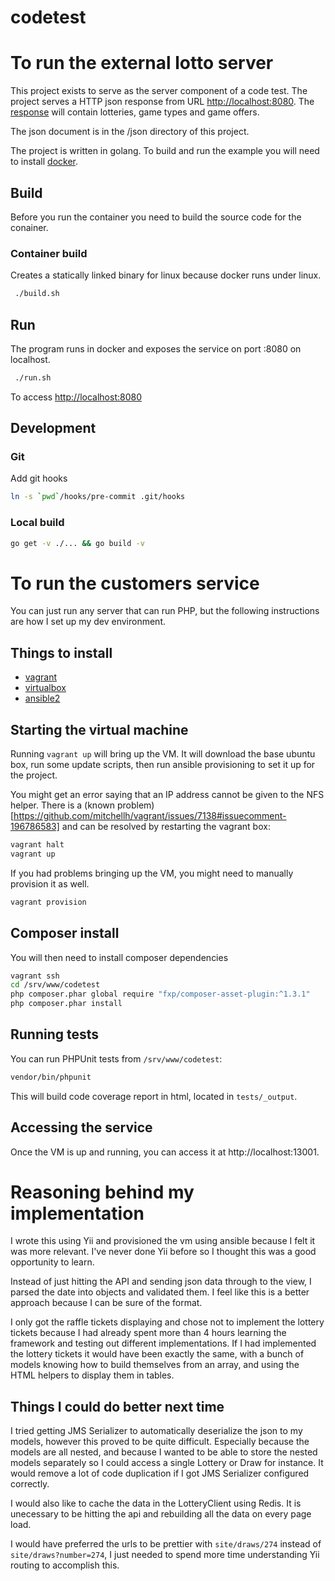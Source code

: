 # codetest

# To run the external lotto server

This project exists to serve as the server component of a code test. The project serves a HTTP json response from URL [http://localhost:8080](http://localhost:8080). The [response](json/response.json) will contain lotteries, game types and game offers.

The json document is in the /json directory of this project.

The project is written in golang. To build and run the example you will need to install [docker](https://docs.docker.com/engine/installation/).

## Build
Before you run the container you need to build the source code for the conainer.

### Container build

Creates a statically linked binary for linux because docker runs under linux.

```bash
 ./build.sh
```

## Run
The program runs in docker and exposes the service on port :8080 on localhost.

```bash
 ./run.sh
```

To access [http://localhost:8080](http://localhost:8080)

## Development

### Git 
Add git hooks
```bash
ln -s `pwd`/hooks/pre-commit .git/hooks
```

### Local build

```bash
go get -v ./... && go build -v
```

# To run the customers service

You can just run any server that can run PHP, but the following instructions are how I set up my dev environment.

## Things to install
* [vagrant](https://www.vagrantup.com/docs/installation/)
* [virtualbox](https://www.virtualbox.org/manual/ch02.html)
* [ansible2](https://docs.ansible.com/ansible/latest/intro_installation.html)

## Starting the virtual machine
Running `vagrant up` will bring up the VM. It will download the base ubuntu box, run some update scripts,
then run ansible provisioning to set it up for the project.

You might get an error saying that an IP address cannot be given to the NFS helper. There is a 
(known problem)[https://github.com/mitchellh/vagrant/issues/7138#issuecomment-196786583] and can be resolved
by restarting the vagrant box:

```bash
vagrant halt
vagrant up
```

If you had problems bringing up the VM, you might need to manually provision it as well. 

```bash
vagrant provision
```

## Composer install
You will then need to install composer dependencies

```bash
vagrant ssh
cd /srv/www/codetest
php composer.phar global require "fxp/composer-asset-plugin:^1.3.1"
php composer.phar install
```

## Running tests
You can run PHPUnit tests from `/srv/www/codetest`:

```bash
vendor/bin/phpunit
```

This will build code coverage report in html, located in `tests/_output`.


## Accessing the service

Once the VM is up and running, you can access it at http://localhost:13001.


# Reasoning behind my implementation

I wrote this using Yii and provisioned the vm using ansible because I felt it was more relevant.
I've never done Yii before so I thought this was a good opportunity to learn.

Instead of just hitting the API and sending json data through to the view, I parsed the date into objects
and validated them. I feel like this is a better approach because I can be sure of the format.

I only got the raffle tickets displaying and chose not to implement the lottery tickets because
I had already spent more than 4 hours learning the framework and testing out different implementations.
If I had implemented the lottery tickets it would have been exactly the same, with a bunch of models
knowing how to build themselves from an array, and using the HTML helpers to display them in tables.

## Things I could do better next time

I tried getting JMS Serializer to automatically deserialize the json to my models, however this
proved to be quite difficult. Especially because the models are all nested, and because I wanted
to be able to store the nested models separately so I could access a single Lottery or Draw for instance.
It would remove a lot of code duplication if I got JMS Serializer configured correctly.

I would also like to cache the data in the LotteryClient using Redis. It is unecessary to be
hitting the api and rebuilding all the data on every page load.

I would have preferred the urls to be prettier with `site/draws/274` instead of `site/draws?number=274`,
I just needed to spend more time understanding Yii routing to accomplish this.
